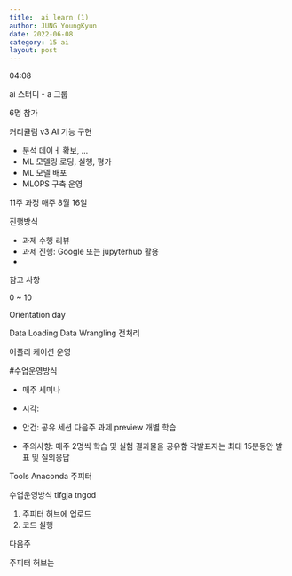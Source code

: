 ```yaml
---
title:  ai learn (1)
author: JUNG YoungKyun
date: 2022-06-08
category: 15 ai
layout: post
---
```


04:08

ai 스터디 - a 그룹

6명 참가

커리큘럼
v3 AI 기능 구현
- 분석 데이ㅓ 확보, ...
- ML 모델링 로딩, 실행, 평가
- ML 모델 배포
- MLOPS 구축 운영

11주 과정
매주
8월 16일

진행방식
- 과제 수행 리뷰
- 과제 진행: Google 또는 jupyterhub 활용
-

참고 사항

0 ~ 10

Orientation day

Data Loading
Data Wrangling 전처리

어플리 케이션 운영

#수업운영방식
- 매주 세미나
- 시각:

- 안건:
공유 세션
다음주 과제 preview
개별 학습

- 주의사항:
매주 2명씩 학습 및 실험 결과물을 공유함
각발표자는 최대 15분동안 발표 및 질의응답

Tools
Anaconda
주피터

수업운영방식
tlfgja tngod
1. 주피터 허브에 업로드
2. 코드 실행

다음주

주피터 허브는